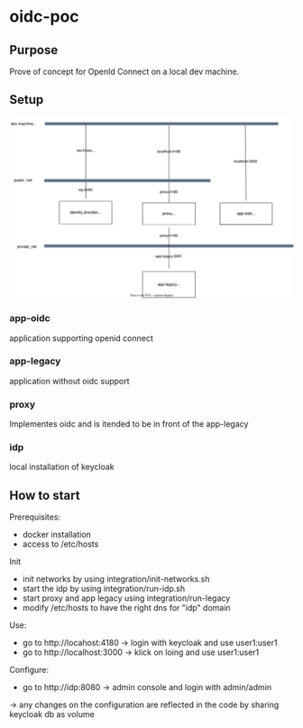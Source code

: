 # oidc-poc

## Purpose

Prove of concept for OpenId Connect on a local dev machine.


## Setup

![Overview](./doc/overview.drawio.svg)

### app-oidc

application supporting openid connect

### app-legacy

application without oidc support

### proxy 

Implementes oidc and is itended to be in front of the app-legacy

### idp

local installation of keycloak

## How to start

Prerequisites:

* docker installation
* access to /etc/hosts

Init

* init networks by using integration/init-networks.sh
* start the idp by using integration/run-idp.sh
* start proxy and app legacy using integration/run-legacy
* modify /etc/hosts to have the right dns for "idp" domain

Use:

* go to http://locahost:4180 -> login with keycloak and use user1:user1 
* go to http://localhost:3000 -> klick on loing and use user1:user1

Configure:

* go to http://idp:8080 -> admin console and login with admin/admin

-> any changes on the configuration are reflected in the code by sharing keycloak db as volume 
